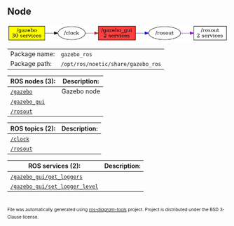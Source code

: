 <!--
File was automatically generated using 'ros-diagram-tools' project.
Project is distributed under the BSD 3-Clause license.
-->

## Node

[![/gazebo_gui](n__gazebo_gui.png "/gazebo_gui")](n__gazebo_gui.png)

|     |     |
| --- | --- |
| Package name: | `gazebo_ros` |
| Package path: | `/opt/ros/noetic/share/gazebo_ros` |

| ROS nodes (3): | Description: |
| -------------- | ------------ |
| [`/gazebo`](n__gazebo.md) | Gazebo node |
| [`/gazebo_gui`](n__gazebo_gui.md) |  |
| [`/rosout`](n__rosout.md) |  |

| ROS topics (2): | Description: |
| --------------- | ------------ |
| [`/clock`](t__clock.md) |  |
| [`/rosout`](t__rosout.md) |  |

| ROS services (2): | Description: |
| ----------------- | ------------ |
| [`/gazebo_gui/get_loggers`](s__gazebo_gui_get_loggers.md) |  |
| [`/gazebo_gui/set_logger_level`](s__gazebo_gui_set_logger_level.md) |  |


</br>
<font size="1">
File was automatically generated using <a href="https://github.com/anetczuk/ros-diagram-tools"><i>ros-diagram-tools</i></a> project.
Project is distributed under the BSD 3-Clause license.
</font>
